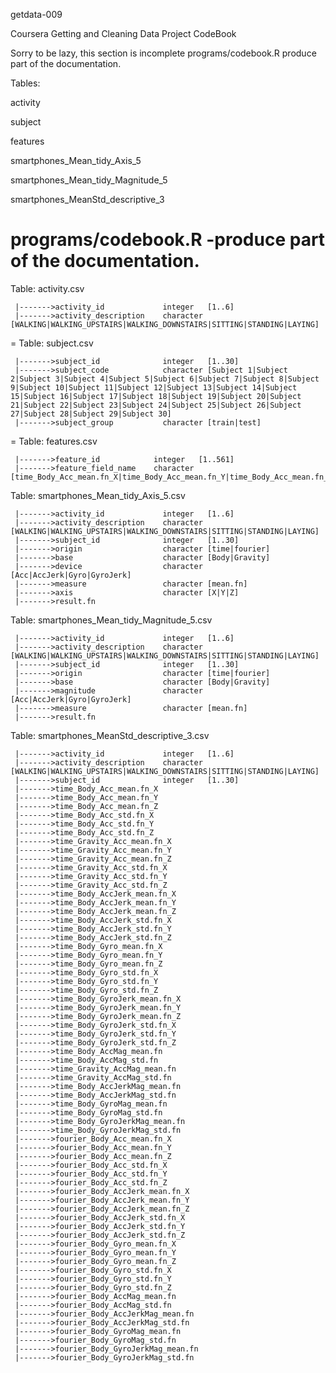 getdata-009


Coursera Getting and Cleaning Data Project CodeBook 

Sorry to be lazy, this section is incomplete
programs/codebook.R produce part of the documentation.

Tables:

activity

subject

features

smartphones_Mean_tidy_Axis_5

smartphones_Mean_tidy_Magnitude_5

smartphones_MeanStd_descriptive_3

programs/codebook.R 
-produce part of the documentation.
=
Table: activity.csv

     |------->activity_id             integer   [1..6]
     |------->activity_description    character [WALKING|WALKING_UPSTAIRS|WALKING_DOWNSTAIRS|SITTING|STANDING|LAYING]
=
Table: subject.csv

     |------->subject_id              integer   [1..30]
     |------->subject_code            character [Subject 1|Subject 2|Subject 3|Subject 4|Subject 5|Subject 6|Subject 7|Subject 8|Subject 9|Subject 10|Subject 11|Subject 12|Subject 13|Subject 14|Subject 15|Subject 16|Subject 17|Subject 18|Subject 19|Subject 20|Subject 21|Subject 22|Subject 23|Subject 24|Subject 25|Subject 26|Subject 27|Subject 28|Subject 29|Subject 30]
     |------->subject_group           character [train|test]
=
Table: features.csv

     |------->feature_id            integer   [1..561]
     |------->feature_field_name    character [time_Body_Acc_mean.fn_X|time_Body_Acc_mean.fn_Y|time_Body_Acc_mean.fn_Z|time_Body_Acc_std.fn_X|time_Body_Acc_std.fn_Y|time_Body_Acc_std.fn_Z|time_Body_Acc_mad.fn_X|time_Body_Acc_mad.fn_Y|time_Body_Acc_mad.fn_Z|time_Body_Acc_max.fn_X|time_Body_Acc_max.fn_Y|time_Body_Acc_max.fn_Z|time_Body_Acc_min.fn_X|time_Body_Acc_min.fn_Y|time_Body_Acc_min.fn_Z|time_Body_Acc_sma.fn|time_Body_Acc_energy.fn_X|time_Body_Acc_energy.fn_Y|time_Body_Acc_energy.fn_Z|time_Body_Acc_iqr.fn_X|time_Body_Acc_iqr.fn_Y|time_Body_Acc_iqr.fn_Z|time_Body_Acc_entropy.fn_X|time_Body_Acc_entropy.fn_Y|time_Body_Acc_entropy.fn_Z|time_Body_Acc_arCoeff.fn_X.to.1|time_Body_Acc_arCoeff.fn_X.to.2|time_Body_Acc_arCoeff.fn_X.to.3|time_Body_Acc_arCoeff.fn_X.to.4|time_Body_Acc_arCoeff.fn_Y.to.1|time_Body_Acc_arCoeff.fn_Y.to.2|time_Body_Acc_arCoeff.fn_Y.to.3|time_Body_Acc_arCoeff.fn_Y.to.4|time_Body_Acc_arCoeff.fn_Z.to.1|time_Body_Acc_arCoeff.fn_Z.to.2|time_Body_Acc_arCoeff.fn_Z.to.3|time_Body_Acc_arCoeff.fn_Z.to.4|time_Body_Acc_correlation.fn_X.to.Y|time_Body_Acc_correlation.fn_X.to.Z|time_Body_Acc_correlation.fn_Y.to.Z|time_Gravity_Acc_mean.fn_X|time_Gravity_Acc_mean.fn_Y|time_Gravity_Acc_mean.fn_Z|time_Gravity_Acc_std.fn_X|time_Gravity_Acc_std.fn_Y|time_Gravity_Acc_std.fn_Z|time_Gravity_Acc_mad.fn_X|time_Gravity_Acc_mad.fn_Y|time_Gravity_Acc_mad.fn_Z|time_Gravity_Acc_max.fn_X|time_Gravity_Acc_max.fn_Y|time_Gravity_Acc_max.fn_Z|time_Gravity_Acc_min.fn_X|time_Gravity_Acc_min.fn_Y|time_Gravity_Acc_min.fn_Z|time_Gravity_Acc_sma.fn|time_Gravity_Acc_energy.fn_X|time_Gravity_Acc_energy.fn_Y|time_Gravity_Acc_energy.fn_Z|time_Gravity_Acc_iqr.fn_X|time_Gravity_Acc_iqr.fn_Y|time_Gravity_Acc_iqr.fn_Z|time_Gravity_Acc_entropy.fn_X|time_Gravity_Acc_entropy.fn_Y|time_Gravity_Acc_entropy.fn_Z|time_Gravity_Acc_arCoeff.fn_X.to.1|time_Gravity_Acc_arCoeff.fn_X.to.2|time_Gravity_Acc_arCoeff.fn_X.to.3|time_Gravity_Acc_arCoeff.fn_X.to.4|time_Gravity_Acc_arCoeff.fn_Y.to.1|time_Gravity_Acc_arCoeff.fn_Y.to.2|time_Gravity_Acc_arCoeff.fn_Y.to.3|time_Gravity_Acc_arCoeff.fn_Y.to.4|time_Gravity_Acc_arCoeff.fn_Z.to.1|time_Gravity_Acc_arCoeff.fn_Z.to.2|time_Gravity_Acc_arCoeff.fn_Z.to.3|time_Gravity_Acc_arCoeff.fn_Z.to.4|time_Gravity_Acc_correlation.fn_X.to.Y|time_Gravity_Acc_correlation.fn_X.to.Z|time_Gravity_Acc_correlation.fn_Y.to.Z|time_Body_AccJerk_mean.fn_X|time_Body_AccJerk_mean.fn_Y|time_Body_AccJerk_mean.fn_Z|time_Body_AccJerk_std.fn_X|time_Body_AccJerk_std.fn_Y|time_Body_AccJerk_std.fn_Z|time_Body_AccJerk_mad.fn_X|time_Body_AccJerk_mad.fn_Y|time_Body_AccJerk_mad.fn_Z|time_Body_AccJerk_max.fn_X|time_Body_AccJerk_max.fn_Y|time_Body_AccJerk_max.fn_Z|time_Body_AccJerk_min.fn_X|time_Body_AccJerk_min.fn_Y|time_Body_AccJerk_min.fn_Z|time_Body_AccJerk_sma.fn|time_Body_AccJerk_energy.fn_X|time_Body_AccJerk_energy.fn_Y|time_Body_AccJerk_energy.fn_Z|time_Body_AccJerk_iqr.fn_X|time_Body_AccJerk_iqr.fn_Y|time_Body_AccJerk_iqr.fn_Z|time_Body_AccJerk_entropy.fn_X|time_Body_AccJerk_entropy.fn_Y|time_Body_AccJerk_entropy.fn_Z|time_Body_AccJerk_arCoeff.fn_X.to.1|time_Body_AccJerk_arCoeff.fn_X.to.2|time_Body_AccJerk_arCoeff.fn_X.to.3|time_Body_AccJerk_arCoeff.fn_X.to.4|time_Body_AccJerk_arCoeff.fn_Y.to.1|time_Body_AccJerk_arCoeff.fn_Y.to.2|time_Body_AccJerk_arCoeff.fn_Y.to.3|time_Body_AccJerk_arCoeff.fn_Y.to.4|time_Body_AccJerk_arCoeff.fn_Z.to.1|time_Body_AccJerk_arCoeff.fn_Z.to.2|time_Body_AccJerk_arCoeff.fn_Z.to.3|time_Body_AccJerk_arCoeff.fn_Z.to.4|time_Body_AccJerk_correlation.fn_X.to.Y|time_Body_AccJerk_correlation.fn_X.to.Z|time_Body_AccJerk_correlation.fn_Y.to.Z|time_Body_Gyro_mean.fn_X|time_Body_Gyro_mean.fn_Y|time_Body_Gyro_mean.fn_Z|time_Body_Gyro_std.fn_X|time_Body_Gyro_std.fn_Y|time_Body_Gyro_std.fn_Z|time_Body_Gyro_mad.fn_X|time_Body_Gyro_mad.fn_Y|time_Body_Gyro_mad.fn_Z|time_Body_Gyro_max.fn_X|time_Body_Gyro_max.fn_Y|time_Body_Gyro_max.fn_Z|time_Body_Gyro_min.fn_X|time_Body_Gyro_min.fn_Y|time_Body_Gyro_min.fn_Z|time_Body_Gyro_sma.fn|time_Body_Gyro_energy.fn_X|time_Body_Gyro_energy.fn_Y|time_Body_Gyro_energy.fn_Z|time_Body_Gyro_iqr.fn_X|time_Body_Gyro_iqr.fn_Y|time_Body_Gyro_iqr.fn_Z|time_Body_Gyro_entropy.fn_X|time_Body_Gyro_entropy.fn_Y|time_Body_Gyro_entropy.fn_Z|time_Body_Gyro_arCoeff.fn_X.to.1|time_Body_Gyro_arCoeff.fn_X.to.2|time_Body_Gyro_arCoeff.fn_X.to.3|time_Body_Gyro_arCoeff.fn_X.to.4|time_Body_Gyro_arCoeff.fn_Y.to.1|time_Body_Gyro_arCoeff.fn_Y.to.2|time_Body_Gyro_arCoeff.fn_Y.to.3|time_Body_Gyro_arCoeff.fn_Y.to.4|time_Body_Gyro_arCoeff.fn_Z.to.1|time_Body_Gyro_arCoeff.fn_Z.to.2|time_Body_Gyro_arCoeff.fn_Z.to.3|time_Body_Gyro_arCoeff.fn_Z.to.4|time_Body_Gyro_correlation.fn_X.to.Y|time_Body_Gyro_correlation.fn_X.to.Z|time_Body_Gyro_correlation.fn_Y.to.Z|time_Body_GyroJerk_mean.fn_X|time_Body_GyroJerk_mean.fn_Y|time_Body_GyroJerk_mean.fn_Z|time_Body_GyroJerk_std.fn_X|time_Body_GyroJerk_std.fn_Y|time_Body_GyroJerk_std.fn_Z|time_Body_GyroJerk_mad.fn_X|time_Body_GyroJerk_mad.fn_Y|time_Body_GyroJerk_mad.fn_Z|time_Body_GyroJerk_max.fn_X|time_Body_GyroJerk_max.fn_Y|time_Body_GyroJerk_max.fn_Z|time_Body_GyroJerk_min.fn_X|time_Body_GyroJerk_min.fn_Y|time_Body_GyroJerk_min.fn_Z|time_Body_GyroJerk_sma.fn|time_Body_GyroJerk_energy.fn_X|time_Body_GyroJerk_energy.fn_Y|time_Body_GyroJerk_energy.fn_Z|time_Body_GyroJerk_iqr.fn_X|time_Body_GyroJerk_iqr.fn_Y|time_Body_GyroJerk_iqr.fn_Z|time_Body_GyroJerk_entropy.fn_X|time_Body_GyroJerk_entropy.fn_Y|time_Body_GyroJerk_entropy.fn_Z|time_Body_GyroJerk_arCoeff.fn_X.to.1|time_Body_GyroJerk_arCoeff.fn_X.to.2|time_Body_GyroJerk_arCoeff.fn_X.to.3|time_Body_GyroJerk_arCoeff.fn_X.to.4|time_Body_GyroJerk_arCoeff.fn_Y.to.1|time_Body_GyroJerk_arCoeff.fn_Y.to.2|time_Body_GyroJerk_arCoeff.fn_Y.to.3|time_Body_GyroJerk_arCoeff.fn_Y.to.4|time_Body_GyroJerk_arCoeff.fn_Z.to.1|time_Body_GyroJerk_arCoeff.fn_Z.to.2|time_Body_GyroJerk_arCoeff.fn_Z.to.3|time_Body_GyroJerk_arCoeff.fn_Z.to.4|time_Body_GyroJerk_correlation.fn_X.to.Y|time_Body_GyroJerk_correlation.fn_X.to.Z|time_Body_GyroJerk_correlation.fn_Y.to.Z|time_Body_AccMag_mean.fn|time_Body_AccMag_std.fn|time_Body_AccMag_mad.fn|time_Body_AccMag_max.fn|time_Body_AccMag_min.fn|time_Body_AccMag_sma.fn|time_Body_AccMag_energy.fn|time_Body_AccMag_iqr.fn|time_Body_AccMag_entropy.fn|time_Body_AccMag_arCoeff.fn1|time_Body_AccMag_arCoeff.fn2|time_Body_AccMag_arCoeff.fn3|time_Body_AccMag_arCoeff.fn4|time_Gravity_AccMag_mean.fn|time_Gravity_AccMag_std.fn|time_Gravity_AccMag_mad.fn|time_Gravity_AccMag_max.fn|time_Gravity_AccMag_min.fn|time_Gravity_AccMag_sma.fn|time_Gravity_AccMag_energy.fn|time_Gravity_AccMag_iqr.fn|time_Gravity_AccMag_entropy.fn|time_Gravity_AccMag_arCoeff.fn1|time_Gravity_AccMag_arCoeff.fn2|time_Gravity_AccMag_arCoeff.fn3|time_Gravity_AccMag_arCoeff.fn4|time_Body_AccJerkMag_mean.fn|time_Body_AccJerkMag_std.fn|time_Body_AccJerkMag_mad.fn|time_Body_AccJerkMag_max.fn|time_Body_AccJerkMag_min.fn|time_Body_AccJerkMag_sma.fn|time_Body_AccJerkMag_energy.fn|time_Body_AccJerkMag_iqr.fn|time_Body_AccJerkMag_entropy.fn|time_Body_AccJerkMag_arCoeff.fn1|time_Body_AccJerkMag_arCoeff.fn2|time_Body_AccJerkMag_arCoeff.fn3|time_Body_AccJerkMag_arCoeff.fn4|time_Body_GyroMag_mean.fn|time_Body_GyroMag_std.fn|time_Body_GyroMag_mad.fn|time_Body_GyroMag_max.fn|time_Body_GyroMag_min.fn|time_Body_GyroMag_sma.fn|time_Body_GyroMag_energy.fn|time_Body_GyroMag_iqr.fn|time_Body_GyroMag_entropy.fn|time_Body_GyroMag_arCoeff.fn1|time_Body_GyroMag_arCoeff.fn2|time_Body_GyroMag_arCoeff.fn3|time_Body_GyroMag_arCoeff.fn4|time_Body_GyroJerkMag_mean.fn|time_Body_GyroJerkMag_std.fn|time_Body_GyroJerkMag_mad.fn|time_Body_GyroJerkMag_max.fn|time_Body_GyroJerkMag_min.fn|time_Body_GyroJerkMag_sma.fn|time_Body_GyroJerkMag_energy.fn|time_Body_GyroJerkMag_iqr.fn|time_Body_GyroJerkMag_entropy.fn|time_Body_GyroJerkMag_arCoeff.fn1|time_Body_GyroJerkMag_arCoeff.fn2|time_Body_GyroJerkMag_arCoeff.fn3|time_Body_GyroJerkMag_arCoeff.fn4|fourier_Body_Acc_mean.fn_X|fourier_Body_Acc_mean.fn_Y|fourier_Body_Acc_mean.fn_Z|fourier_Body_Acc_std.fn_X|fourier_Body_Acc_std.fn_Y|fourier_Body_Acc_std.fn_Z|fourier_Body_Acc_mad.fn_X|fourier_Body_Acc_mad.fn_Y|fourier_Body_Acc_mad.fn_Z|fourier_Body_Acc_max.fn_X|fourier_Body_Acc_max.fn_Y|fourier_Body_Acc_max.fn_Z|fourier_Body_Acc_min.fn_X|fourier_Body_Acc_min.fn_Y|fourier_Body_Acc_min.fn_Z|fourier_Body_Acc_sma.fn|fourier_Body_Acc_energy.fn_X|fourier_Body_Acc_energy.fn_Y|fourier_Body_Acc_energy.fn_Z|fourier_Body_Acc_iqr.fn_X|fourier_Body_Acc_iqr.fn_Y|fourier_Body_Acc_iqr.fn_Z|fourier_Body_Acc_entropy.fn_X|fourier_Body_Acc_entropy.fn_Y|fourier_Body_Acc_entropy.fn_Z|fourier_Body_Acc_maxInds_X|fourier_Body_Acc_maxInds_Y|fourier_Body_Acc_maxInds_Z|fourier_Body_Acc_meanFreq.fn_X|fourier_Body_Acc_meanFreq.fn_Y|fourier_Body_Acc_meanFreq.fn_Z|fourier_Body_Acc_skewness.fn_X|fourier_Body_Acc_kurtosis.fn_X|fourier_Body_Acc_skewness.fn_Y|fourier_Body_Acc_kurtosis.fn_Y|fourier_Body_Acc_skewness.fn_Z|fourier_Body_Acc_kurtosis.fn_Z|fourier_Body_Acc_bandsEnergy.fn_1.to.8_X|fourier_Body_Acc_bandsEnergy.fn_9.to.16_X|fourier_Body_Acc_bandsEnergy.fn_17.to.24_X|fourier_Body_Acc_bandsEnergy.fn_25.to.32_X|fourier_Body_Acc_bandsEnergy.fn_33.to.40_X|fourier_Body_Acc_bandsEnergy.fn_41.to.48_X|fourier_Body_Acc_bandsEnergy.fn_49.to.56_X|fourier_Body_Acc_bandsEnergy.fn_57.to.64_X|fourier_Body_Acc_bandsEnergy.fn_1.to.16_X|fourier_Body_Acc_bandsEnergy.fn_17.to.32_X|fourier_Body_Acc_bandsEnergy.fn_33.to.48_X|fourier_Body_Acc_bandsEnergy.fn_49.to.64_X|fourier_Body_Acc_bandsEnergy.fn_1.to.24_X|fourier_Body_Acc_bandsEnergy.fn_25.to.48_X|fourier_Body_Acc_bandsEnergy.fn_1.to.8_Y|fourier_Body_Acc_bandsEnergy.fn_9.to.16_Y|fourier_Body_Acc_bandsEnergy.fn_17.to.24_Y|fourier_Body_Acc_bandsEnergy.fn_25.to.32_Y|fourier_Body_Acc_bandsEnergy.fn_33.to.40_Y|fourier_Body_Acc_bandsEnergy.fn_41.to.48_Y|fourier_Body_Acc_bandsEnergy.fn_49.to.56_Y|fourier_Body_Acc_bandsEnergy.fn_57.to.64_Y|fourier_Body_Acc_bandsEnergy.fn_1.to.16_Y|fourier_Body_Acc_bandsEnergy.fn_17.to.32_Y|fourier_Body_Acc_bandsEnergy.fn_33.to.48_Y|fourier_Body_Acc_bandsEnergy.fn_49.to.64_Y|fourier_Body_Acc_bandsEnergy.fn_1.to.24_Y|fourier_Body_Acc_bandsEnergy.fn_25.to.48_Y|fourier_Body_Acc_bandsEnergy.fn_1.to.8_Z|fourier_Body_Acc_bandsEnergy.fn_9.to.16_Z|fourier_Body_Acc_bandsEnergy.fn_17.to.24_Z|fourier_Body_Acc_bandsEnergy.fn_25.to.32_Z|fourier_Body_Acc_bandsEnergy.fn_33.to.40_Z|fourier_Body_Acc_bandsEnergy.fn_41.to.48_Z|fourier_Body_Acc_bandsEnergy.fn_49.to.56_Z|fourier_Body_Acc_bandsEnergy.fn_57.to.64_Z|fourier_Body_Acc_bandsEnergy.fn_1.to.16_Z|fourier_Body_Acc_bandsEnergy.fn_17.to.32_Z|fourier_Body_Acc_bandsEnergy.fn_33.to.48_Z|fourier_Body_Acc_bandsEnergy.fn_49.to.64_Z|fourier_Body_Acc_bandsEnergy.fn_1.to.24_Z|fourier_Body_Acc_bandsEnergy.fn_25.to.48_Z|fourier_Body_AccJerk_mean.fn_X|fourier_Body_AccJerk_mean.fn_Y|fourier_Body_AccJerk_mean.fn_Z|fourier_Body_AccJerk_std.fn_X|fourier_Body_AccJerk_std.fn_Y|fourier_Body_AccJerk_std.fn_Z|fourier_Body_AccJerk_mad.fn_X|fourier_Body_AccJerk_mad.fn_Y|fourier_Body_AccJerk_mad.fn_Z|fourier_Body_AccJerk_max.fn_X|fourier_Body_AccJerk_max.fn_Y|fourier_Body_AccJerk_max.fn_Z|fourier_Body_AccJerk_min.fn_X|fourier_Body_AccJerk_min.fn_Y|fourier_Body_AccJerk_min.fn_Z|fourier_Body_AccJerk_sma.fn|fourier_Body_AccJerk_energy.fn_X|fourier_Body_AccJerk_energy.fn_Y|fourier_Body_AccJerk_energy.fn_Z|fourier_Body_AccJerk_iqr.fn_X|fourier_Body_AccJerk_iqr.fn_Y|fourier_Body_AccJerk_iqr.fn_Z|fourier_Body_AccJerk_entropy.fn_X|fourier_Body_AccJerk_entropy.fn_Y|fourier_Body_AccJerk_entropy.fn_Z|fourier_Body_AccJerk_maxInds_X|fourier_Body_AccJerk_maxInds_Y|fourier_Body_AccJerk_maxInds_Z|fourier_Body_AccJerk_meanFreq.fn_X|fourier_Body_AccJerk_meanFreq.fn_Y|fourier_Body_AccJerk_meanFreq.fn_Z|fourier_Body_AccJerk_skewness.fn_X|fourier_Body_AccJerk_kurtosis.fn_X|fourier_Body_AccJerk_skewness.fn_Y|fourier_Body_AccJerk_kurtosis.fn_Y|fourier_Body_AccJerk_skewness.fn_Z|fourier_Body_AccJerk_kurtosis.fn_Z|fourier_Body_AccJerk_bandsEnergy.fn_1.to.8_X|fourier_Body_AccJerk_bandsEnergy.fn_9.to.16_X|fourier_Body_AccJerk_bandsEnergy.fn_17.to.24_X|fourier_Body_AccJerk_bandsEnergy.fn_25.to.32_X|fourier_Body_AccJerk_bandsEnergy.fn_33.to.40_X|fourier_Body_AccJerk_bandsEnergy.fn_41.to.48_X|fourier_Body_AccJerk_bandsEnergy.fn_49.to.56_X|fourier_Body_AccJerk_bandsEnergy.fn_57.to.64_X|fourier_Body_AccJerk_bandsEnergy.fn_1.to.16_X|fourier_Body_AccJerk_bandsEnergy.fn_17.to.32_X|fourier_Body_AccJerk_bandsEnergy.fn_33.to.48_X|fourier_Body_AccJerk_bandsEnergy.fn_49.to.64_X|fourier_Body_AccJerk_bandsEnergy.fn_1.to.24_X|fourier_Body_AccJerk_bandsEnergy.fn_25.to.48_X|fourier_Body_AccJerk_bandsEnergy.fn_1.to.8_Y|fourier_Body_AccJerk_bandsEnergy.fn_9.to.16_Y|fourier_Body_AccJerk_bandsEnergy.fn_17.to.24_Y|fourier_Body_AccJerk_bandsEnergy.fn_25.to.32_Y|fourier_Body_AccJerk_bandsEnergy.fn_33.to.40_Y|fourier_Body_AccJerk_bandsEnergy.fn_41.to.48_Y|fourier_Body_AccJerk_bandsEnergy.fn_49.to.56_Y|fourier_Body_AccJerk_bandsEnergy.fn_57.to.64_Y|fourier_Body_AccJerk_bandsEnergy.fn_1.to.16_Y|fourier_Body_AccJerk_bandsEnergy.fn_17.to.32_Y|fourier_Body_AccJerk_bandsEnergy.fn_33.to.48_Y|fourier_Body_AccJerk_bandsEnergy.fn_49.to.64_Y|fourier_Body_AccJerk_bandsEnergy.fn_1.to.24_Y|fourier_Body_AccJerk_bandsEnergy.fn_25.to.48_Y|fourier_Body_AccJerk_bandsEnergy.fn_1.to.8_Z|fourier_Body_AccJerk_bandsEnergy.fn_9.to.16_Z|fourier_Body_AccJerk_bandsEnergy.fn_17.to.24_Z|fourier_Body_AccJerk_bandsEnergy.fn_25.to.32_Z|fourier_Body_AccJerk_bandsEnergy.fn_33.to.40_Z|fourier_Body_AccJerk_bandsEnergy.fn_41.to.48_Z|fourier_Body_AccJerk_bandsEnergy.fn_49.to.56_Z|fourier_Body_AccJerk_bandsEnergy.fn_57.to.64_Z|fourier_Body_AccJerk_bandsEnergy.fn_1.to.16_Z|fourier_Body_AccJerk_bandsEnergy.fn_17.to.32_Z|fourier_Body_AccJerk_bandsEnergy.fn_33.to.48_Z|fourier_Body_AccJerk_bandsEnergy.fn_49.to.64_Z|fourier_Body_AccJerk_bandsEnergy.fn_1.to.24_Z|fourier_Body_AccJerk_bandsEnergy.fn_25.to.48_Z|fourier_Body_Gyro_mean.fn_X|fourier_Body_Gyro_mean.fn_Y|fourier_Body_Gyro_mean.fn_Z|fourier_Body_Gyro_std.fn_X|fourier_Body_Gyro_std.fn_Y|fourier_Body_Gyro_std.fn_Z|fourier_Body_Gyro_mad.fn_X|fourier_Body_Gyro_mad.fn_Y|fourier_Body_Gyro_mad.fn_Z|fourier_Body_Gyro_max.fn_X|fourier_Body_Gyro_max.fn_Y|fourier_Body_Gyro_max.fn_Z|fourier_Body_Gyro_min.fn_X|fourier_Body_Gyro_min.fn_Y|fourier_Body_Gyro_min.fn_Z|fourier_Body_Gyro_sma.fn|fourier_Body_Gyro_energy.fn_X|fourier_Body_Gyro_energy.fn_Y|fourier_Body_Gyro_energy.fn_Z|fourier_Body_Gyro_iqr.fn_X|fourier_Body_Gyro_iqr.fn_Y|fourier_Body_Gyro_iqr.fn_Z|fourier_Body_Gyro_entropy.fn_X|fourier_Body_Gyro_entropy.fn_Y|fourier_Body_Gyro_entropy.fn_Z|fourier_Body_Gyro_maxInds_X|fourier_Body_Gyro_maxInds_Y|fourier_Body_Gyro_maxInds_Z|fourier_Body_Gyro_meanFreq.fn_X|fourier_Body_Gyro_meanFreq.fn_Y|fourier_Body_Gyro_meanFreq.fn_Z|fourier_Body_Gyro_skewness.fn_X|fourier_Body_Gyro_kurtosis.fn_X|fourier_Body_Gyro_skewness.fn_Y|fourier_Body_Gyro_kurtosis.fn_Y|fourier_Body_Gyro_skewness.fn_Z|fourier_Body_Gyro_kurtosis.fn_Z|fourier_Body_Gyro_bandsEnergy.fn_1.to.8_X|fourier_Body_Gyro_bandsEnergy.fn_9.to.16_X|fourier_Body_Gyro_bandsEnergy.fn_17.to.24_X|fourier_Body_Gyro_bandsEnergy.fn_25.to.32_X|fourier_Body_Gyro_bandsEnergy.fn_33.to.40_X|fourier_Body_Gyro_bandsEnergy.fn_41.to.48_X|fourier_Body_Gyro_bandsEnergy.fn_49.to.56_X|fourier_Body_Gyro_bandsEnergy.fn_57.to.64_X|fourier_Body_Gyro_bandsEnergy.fn_1.to.16_X|fourier_Body_Gyro_bandsEnergy.fn_17.to.32_X|fourier_Body_Gyro_bandsEnergy.fn_33.to.48_X|fourier_Body_Gyro_bandsEnergy.fn_49.to.64_X|fourier_Body_Gyro_bandsEnergy.fn_1.to.24_X|fourier_Body_Gyro_bandsEnergy.fn_25.to.48_X|fourier_Body_Gyro_bandsEnergy.fn_1.to.8_Y|fourier_Body_Gyro_bandsEnergy.fn_9.to.16_Y|fourier_Body_Gyro_bandsEnergy.fn_17.to.24_Y|fourier_Body_Gyro_bandsEnergy.fn_25.to.32_Y|fourier_Body_Gyro_bandsEnergy.fn_33.to.40_Y|fourier_Body_Gyro_bandsEnergy.fn_41.to.48_Y|fourier_Body_Gyro_bandsEnergy.fn_49.to.56_Y|fourier_Body_Gyro_bandsEnergy.fn_57.to.64_Y|fourier_Body_Gyro_bandsEnergy.fn_1.to.16_Y|fourier_Body_Gyro_bandsEnergy.fn_17.to.32_Y|fourier_Body_Gyro_bandsEnergy.fn_33.to.48_Y|fourier_Body_Gyro_bandsEnergy.fn_49.to.64_Y|fourier_Body_Gyro_bandsEnergy.fn_1.to.24_Y|fourier_Body_Gyro_bandsEnergy.fn_25.to.48_Y|fourier_Body_Gyro_bandsEnergy.fn_1.to.8_Z|fourier_Body_Gyro_bandsEnergy.fn_9.to.16_Z|fourier_Body_Gyro_bandsEnergy.fn_17.to.24_Z|fourier_Body_Gyro_bandsEnergy.fn_25.to.32_Z|fourier_Body_Gyro_bandsEnergy.fn_33.to.40_Z|fourier_Body_Gyro_bandsEnergy.fn_41.to.48_Z|fourier_Body_Gyro_bandsEnergy.fn_49.to.56_Z|fourier_Body_Gyro_bandsEnergy.fn_57.to.64_Z|fourier_Body_Gyro_bandsEnergy.fn_1.to.16_Z|fourier_Body_Gyro_bandsEnergy.fn_17.to.32_Z|fourier_Body_Gyro_bandsEnergy.fn_33.to.48_Z|fourier_Body_Gyro_bandsEnergy.fn_49.to.64_Z|fourier_Body_Gyro_bandsEnergy.fn_1.to.24_Z|fourier_Body_Gyro_bandsEnergy.fn_25.to.48_Z|fourier_Body_AccMag_mean.fn|fourier_Body_AccMag_std.fn|fourier_Body_AccMag_mad.fn|fourier_Body_AccMag_max.fn|fourier_Body_AccMag_min.fn|fourier_Body_AccMag_sma.fn|fourier_Body_AccMag_energy.fn|fourier_Body_AccMag_iqr.fn|fourier_Body_AccMag_entropy.fn|fourier_Body_AccMag_maxInds|fourier_Body_AccMag_meanFreq.fn|fourier_Body_AccMag_skewness.fn|fourier_Body_AccMag_kurtosis.fn|fourier_Body_AccJerkMag_mean.fn|fourier_Body_AccJerkMag_std.fn|fourier_Body_AccJerkMag_mad.fn|fourier_Body_AccJerkMag_max.fn|fourier_Body_AccJerkMag_min.fn|fourier_Body_AccJerkMag_sma.fn|fourier_Body_AccJerkMag_energy.fn|fourier_Body_AccJerkMag_iqr.fn|fourier_Body_AccJerkMag_entropy.fn|fourier_Body_AccJerkMag_maxInds|fourier_Body_AccJerkMag_meanFreq.fn|fourier_Body_AccJerkMag_skewness.fn|fourier_Body_AccJerkMag_kurtosis.fn|fourier_Body_GyroMag_mean.fn|fourier_Body_GyroMag_std.fn|fourier_Body_GyroMag_mad.fn|fourier_Body_GyroMag_max.fn|fourier_Body_GyroMag_min.fn|fourier_Body_GyroMag_sma.fn|fourier_Body_GyroMag_energy.fn|fourier_Body_GyroMag_iqr.fn|fourier_Body_GyroMag_entropy.fn|fourier_Body_GyroMag_maxInds|fourier_Body_GyroMag_meanFreq.fn|fourier_Body_GyroMag_skewness.fn|fourier_Body_GyroMag_kurtosis.fn|fourier_Body_GyroJerkMag_mean.fn|fourier_Body_GyroJerkMag_std.fn|fourier_Body_GyroJerkMag_mad.fn|fourier_Body_GyroJerkMag_max.fn|fourier_Body_GyroJerkMag_min.fn|fourier_Body_GyroJerkMag_sma.fn|fourier_Body_GyroJerkMag_energy.fn|fourier_Body_GyroJerkMag_iqr.fn|fourier_Body_GyroJerkMag_entropy.fn|fourier_Body_GyroJerkMag_maxInds|fourier_Body_GyroJerkMag_meanFreq.fn|fourier_Body_GyroJerkMag_skewness.fn|fourier_Body_GyroJerkMag_kurtosis.fn|angle_fn.tBodyAccMean.to.gravity.fn|angle_fn.tBodyAccJerkMean.to.gravityMean.fn|angle_fn.tBodyGyroMean.to.gravityMean.fn|angle_fn.tBodyGyroJerkMean.to.gravityMean.fn|angle_fn.X.to.gravityMean.fn|angle_fn.Y.to.gravityMean.fn|angle_fn.Z.to.gravityMean.fn]
     
Table: smartphones_Mean_tidy_Axis_5.csv

     |------->activity_id             integer   [1..6]
     |------->activity_description    character [WALKING|WALKING_UPSTAIRS|WALKING_DOWNSTAIRS|SITTING|STANDING|LAYING]
     |------->subject_id              integer   [1..30]
     |------->origin                  character [time|fourier]
     |------->base                    character [Body|Gravity]
     |------->device                  character [Acc|AccJerk|Gyro|GyroJerk]
     |------->measure                 character [mean.fn]
     |------->axis                    character [X|Y|Z]
     |------->result.fn    

Table: smartphones_Mean_tidy_Magnitude_5.csv

     |------->activity_id             integer   [1..6]
     |------->activity_description    character [WALKING|WALKING_UPSTAIRS|WALKING_DOWNSTAIRS|SITTING|STANDING|LAYING]
     |------->subject_id              integer   [1..30]
     |------->origin                  character [time|fourier]
     |------->base                    character [Body|Gravity]
     |------->magnitude               character [Acc|AccJerk|Gyro|GyroJerk]
     |------->measure                 character [mean.fn]
     |------->result.fn    

Table: smartphones_MeanStd_descriptive_3.csv

     |------->activity_id             integer   [1..6]
     |------->activity_description    character [WALKING|WALKING_UPSTAIRS|WALKING_DOWNSTAIRS|SITTING|STANDING|LAYING]
     |------->subject_id              integer   [1..30]
     |------->time_Body_Acc_mean.fn_X    
     |------->time_Body_Acc_mean.fn_Y    
     |------->time_Body_Acc_mean.fn_Z    
     |------->time_Body_Acc_std.fn_X    
     |------->time_Body_Acc_std.fn_Y    
     |------->time_Body_Acc_std.fn_Z    
     |------->time_Gravity_Acc_mean.fn_X    
     |------->time_Gravity_Acc_mean.fn_Y    
     |------->time_Gravity_Acc_mean.fn_Z    
     |------->time_Gravity_Acc_std.fn_X    
     |------->time_Gravity_Acc_std.fn_Y    
     |------->time_Gravity_Acc_std.fn_Z    
     |------->time_Body_AccJerk_mean.fn_X    
     |------->time_Body_AccJerk_mean.fn_Y    
     |------->time_Body_AccJerk_mean.fn_Z    
     |------->time_Body_AccJerk_std.fn_X    
     |------->time_Body_AccJerk_std.fn_Y    
     |------->time_Body_AccJerk_std.fn_Z    
     |------->time_Body_Gyro_mean.fn_X    
     |------->time_Body_Gyro_mean.fn_Y    
     |------->time_Body_Gyro_mean.fn_Z    
     |------->time_Body_Gyro_std.fn_X    
     |------->time_Body_Gyro_std.fn_Y    
     |------->time_Body_Gyro_std.fn_Z    
     |------->time_Body_GyroJerk_mean.fn_X    
     |------->time_Body_GyroJerk_mean.fn_Y    
     |------->time_Body_GyroJerk_mean.fn_Z    
     |------->time_Body_GyroJerk_std.fn_X    
     |------->time_Body_GyroJerk_std.fn_Y    
     |------->time_Body_GyroJerk_std.fn_Z    
     |------->time_Body_AccMag_mean.fn    
     |------->time_Body_AccMag_std.fn    
     |------->time_Gravity_AccMag_mean.fn    
     |------->time_Gravity_AccMag_std.fn    
     |------->time_Body_AccJerkMag_mean.fn    
     |------->time_Body_AccJerkMag_std.fn    
     |------->time_Body_GyroMag_mean.fn    
     |------->time_Body_GyroMag_std.fn    
     |------->time_Body_GyroJerkMag_mean.fn    
     |------->time_Body_GyroJerkMag_std.fn    
     |------->fourier_Body_Acc_mean.fn_X    
     |------->fourier_Body_Acc_mean.fn_Y    
     |------->fourier_Body_Acc_mean.fn_Z    
     |------->fourier_Body_Acc_std.fn_X    
     |------->fourier_Body_Acc_std.fn_Y    
     |------->fourier_Body_Acc_std.fn_Z    
     |------->fourier_Body_AccJerk_mean.fn_X    
     |------->fourier_Body_AccJerk_mean.fn_Y    
     |------->fourier_Body_AccJerk_mean.fn_Z    
     |------->fourier_Body_AccJerk_std.fn_X    
     |------->fourier_Body_AccJerk_std.fn_Y    
     |------->fourier_Body_AccJerk_std.fn_Z    
     |------->fourier_Body_Gyro_mean.fn_X    
     |------->fourier_Body_Gyro_mean.fn_Y    
     |------->fourier_Body_Gyro_mean.fn_Z    
     |------->fourier_Body_Gyro_std.fn_X    
     |------->fourier_Body_Gyro_std.fn_Y    
     |------->fourier_Body_Gyro_std.fn_Z    
     |------->fourier_Body_AccMag_mean.fn    
     |------->fourier_Body_AccMag_std.fn    
     |------->fourier_Body_AccJerkMag_mean.fn    
     |------->fourier_Body_AccJerkMag_std.fn    
     |------->fourier_Body_GyroMag_mean.fn    
     |------->fourier_Body_GyroMag_std.fn    
     |------->fourier_Body_GyroJerkMag_mean.fn    
     |------->fourier_Body_GyroJerkMag_std.fn    
